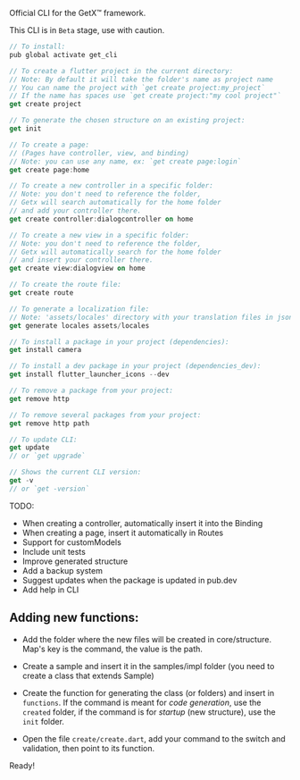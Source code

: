 Official CLI for the GetX™ framework.

This CLI is in `Beta` stage, use with caution.

```dart
// To install:
pub global activate get_cli 

// To create a flutter project in the current directory:
// Note: By default it will take the folder's name as project name
// You can name the project with `get create project:my_project`
// If the name has spaces use `get create project:"my cool project"`
get create project 

// To generate the chosen structure on an existing project:
get init 

// To create a page: 
// (Pages have controller, view, and binding)
// Note: you can use any name, ex: `get create page:login` 
get create page:home 

// To create a new controller in a specific folder:
// Note: you don't need to reference the folder, 
// Getx will search automatically for the home folder
// and add your controller there.
get create controller:dialogcontroller on home

// To create a new view in a specific folder:
// Note: you don't need to reference the folder,
// Getx will automatically search for the home folder
// and insert your controller there.
get create view:dialogview on home

// To create the route file:
get create route 

// To generate a localization file:
// Note: 'assets/locales' directory with your translation files in json format
get generate locales assets/locales

// To install a package in your project (dependencies):
get install camera

// To install a dev package in your project (dependencies_dev): 
get install flutter_launcher_icons --dev

// To remove a package from your project:
get remove http

// To remove several packages from your project:
get remove http path

// To update CLI: 
get update
// or `get upgrade`

// Shows the current CLI version: 
get -v 
// or `get -version`
```

TODO: 
- When creating a controller, automatically insert it into the Binding
- When creating a page, insert it automatically in Routes
- Support for customModels
- Include unit tests
- Improve generated structure
- Add a backup system
- Suggest updates when the package is updated in pub.dev
- Add help in CLI

## Adding new functions:
- Add the folder where the new files will be created in core/structure. Map's key is the command, the value is the path.

- Create a sample and insert it in the samples/impl folder (you need to create a class that extends Sample)

- Create the function for generating the class (or folders) and insert in `functions`. 
If the command is meant for *code generation*, use the `created` folder, 
if the command is for *startup* (new structure), use the `init` folder.

- Open the file `create/create.dart`, add your command to the switch and validation, then point to its function.

Ready!
